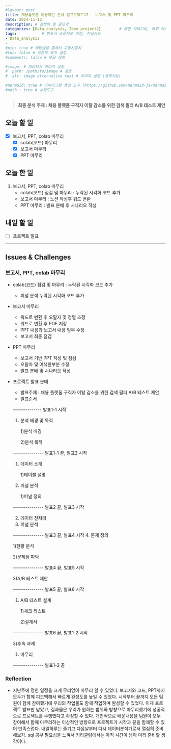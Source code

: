 ```yaml
---
#layout: post
title: 채용플랫폼 이용패턴 분석 팀프로젝트17 - 보고서 및 PPT 마무리
date: 2024-11-12
description: # 검색어 및 글요약
categories: [Data_analysis, Team_project2]        # 메인 카테고리, 하위 카테고리(생략가능)
tags:           # 반드시 소문자로 작성, 한글가능
- Data_analysis
- 
#pin: true # 해당글을 홈에서 고정시킬지
#toc: false # 오른쪽 목차 설정
#comments: false # 댓글 설정

#image: # 미리보기 이미지 설정
#  path: /path/to/image # 경로
#  alt: image alternative text # 이미지 설명 (생략가능)

#mermaid: true # 다이어그램 생성 도구 (https://github.com/mermaid-js/mermaid)
#math : true # 수학도구
---
```


> **최종 분석 주제 : 채용 플랫폼 구직자 이탈 감소를 위한 검색 필터 A/B 테스트 제안**  

## 오늘 할 일

- [x]  보고서, PPT, colab 마무리
    - [x]  colab(코드) 마무리
    - [x]  보고서 마무리
    - [x]  PPT 마무리

## 오늘 한 일

1. 보고서, PPT, colab 마무리
    - colab(코드) 점검 및 마무리 : 누락된 시각화 코드 추가
    - 보고서 마무리 : 노션 작성후 워드 변환
    - PPT 마무리 : 발표 분배 후 시나리오 작성

## 내일 할 일

- [ ]  프로젝트 발표

---

## Issues & Challenges

### 보고서, PPT, colab 마무리

- colab(코드) 점검 및 마무리 : 누락된 시각화 코드 추가
    - 퍼널 분석 누락된 시각화 코드 추가
- 보고서 마무리
    - 워드로 변환 후 오탈자 및 정렬 조정
    - 워드로 변환 후 PDF 저장
    - PPT 내용과 보고서 내용 일부 수정
    - 보고서 최종 점검
- PPT 마무리
    - 보고서 기반 PPT 작성 및 점검
    - 오탈자 및 어색한부분 수정
    - 발표 분배 및 시나리오 작성

- 프로젝트 발표 분배
    - 발표주제 : 채용 플랫폼 구직자 이탈 감소를 위한 검색 필터 A/B 테스트 제안
    - 발표순서
    
    -------------- 발표1-1 시작
    
    1. 분석 배경 및 목적
        
        1)분석 배경
        
        2)분석 목적
        
    
    --------------- 발표1-1 끝, 발표2 시작
    
    1. 데이터 소개
        
        1)테이블 설명
        
    2. 퍼널 분석
        
        1)퍼널 정의
        
    
    --------------- 발표2 끝, 발표3 시작
    
    2) 데이터 전처리
    3) 퍼널 분석
    
    --------------- 발표3 끝, 발표4 시작
    4. 문제 정의
    
    1)현황 분석
    
    2)문제점 파악
    
    --------------- 발표4 끝, 발표5 시작
    
    3)A/B 테스트 제안
    
    --------------- 발표5 끝, 발표6 시작
    
    1. A/B 테스트 설계
        
        1)체크 리스트
        
        2)설계서
        
    
    --------------- 발표6 끝, 발표1-2 시작
    
    3)후속 과제
    
    1. 마무리
    
    --------------- 발표1-2 끝
    

### Reflection

- 지난주에 정한 일정을 크게 무리없이 마무리 할 수 있었다. 보고서와 코드, PPT까지 모두가 함께 피드백해서 빠르게 완성도를 높일 수 있었다. 시작부터 끝까지 모든 팀원이 함께 참여했기에 우리의 작업물도 함께 작업하며 완성할 수 있었다. 이제 프로젝트 발표만 남았고, 결과물은 우리가 원하는 범위와 방향으로 마무리했기에 성공적으로 프로젝트를 수행했다고 확정할 수 있다. 개인적으로 배운내용을 팀원이 모두 참여해서 함께 마무리하는 이상적인 방향으로 프로젝트가 시작과 끝을 함께할 수 있어 만족스럽다. 내일하루는 즐기고 다음날부터 다시 데이터분석가로서 열심히 준비해보자. sql 공부 필요성을 느껴서 커리큘럼에서는 아직 시간이 남아 미리 준비할 생각이다.